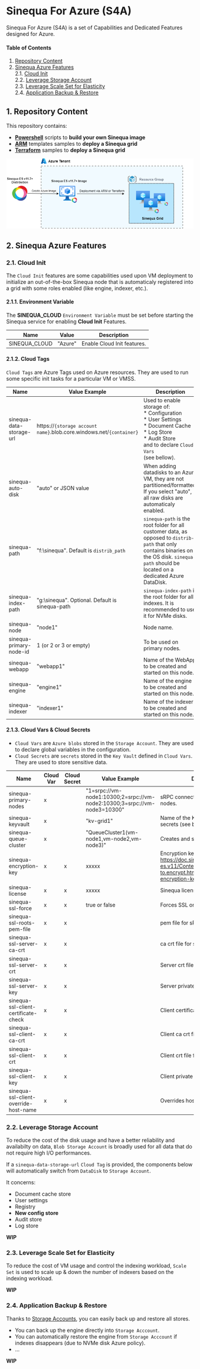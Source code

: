 # Sinequa For Azure (S4A)

Sinequa For Azure (S4A) is a set of Capabilities and Dedicated Features designed for Azure.

#### Table of Contents
1. [Repository Content](#content)<br>
2. [Sinequa Azure Features](#features)<br>
2.1. [Cloud Init](#cloudinit)<br>
2.2. [Leverage Storage Account](#storageaccount)<br>
2.3. [Leverage Scale Set for Elasticity](#scaleset)<br>
2.4. [Application Backup & Restore](#backup)<br>
  
## 1. Repository Content <a name="content">

This repository contains:
* **[Powershell](./S4A_Image)** scripts to **build your own Sinequa image**
* **[ARM](./ARM)** templates samples to **deploy a Sinequa grid**
* **[Terraform](./Terraform)** samples to **deploy a Sinequa grid**

![Sinequa For Azure](images/S4A.png)


## 2. Sinequa Azure Features <a name="features">

### 2.1. Cloud Init <a name="cloudinit">

The `Cloud Init` features are some capabilities used upon VM deployment to initialize an out-of-the-box Sinequa node that is automaticaly registered into a grid with some roles enabled (like engine, indexer, etc.).


#### 2.1.1. Environment Variable <a name="envvars">

The **SINEQUA_CLOUD** `Environment Variable` must be set before starting the Sinequa service for enabling **Cloud Init** Features.

| Name                     | Value                                | Description                          |
| ------------------------ | ------------------------------------ | ------------------------------------ |
|	SINEQUA_CLOUD            | "Azure"                              | Enable Cloud Init features.          |


#### 2.1.2. Cloud Tags <a name="cloudtags">

`Cloud Tags` are Azure Tags used on Azure resources. They are used to run some specific init tasks for a particular VM or VMSS. 

| Name                     | Value Example                        | Description                          |
| ------------------------ | ------------------------------------ | ------------------------------------ |
|	sinequa-data-storage-url | https://`{storage account name}`.blob.core.windows.net/`{container}` | Used to enable storage of:<br>* Configuration<br>* User Settings<br>* Document Cache<br>* Log Store<br>* Audit Store<br>and to declare `Cloud Vars` <br>(see bellow).|
| sinequa-auto-disk         | "auto" or JSON value                | When adding datadisks to an Azure VM, they are not partitioned/formatted. If you select "auto", all raw disks are automaticaly enabled. |
|	sinequa-path		          | "f:\sinequa".  Default is `distrib_path` | `sinequa-path` is the root folder for all customer data, as opposed to `distrib-path` that only contains binaries on the OS disk. `sinequa-path` should be located on a dedicated Azure DataDisk. |
|	sinequa-index-path	      | "g:\sinequa". Optional. Default is sinequa-path | `sinequa-index-path` is the root folder for all indexes. It is recommended to use it for NVMe disks. | 
|	sinequa-node              | "node1"                             | Node name. |
| sinequa-primary-node-id   | 1 (or 2 or 3 or empty)              | To be used on primary nodes. |
|	sinequa-webapp 		        | "webapp1"                           | Name of the WebApp to be created and started on this node.  |
|	sinequa-engine		        | "engine1"                           | Name of the engine to be created and started on this node.  |
|	sinequa-indexer		        | "indexer1"                          | Name of the indexer to be created and started on this node. |


#### 2.1.3. Cloud Vars & Cloud Secrets <a name="cloudvars">

* `Cloud Vars` are `Azure blobs` stored in the `Storage Account`. They are used to declare global variables in the configuration.
* `Cloud Secrets` are `secrets` stored in the `Key Vault` defined in `Cloud Vars`. They are used to store sensitive data.

| Name                                    | Cloud Var | Cloud Secret | Value Example                        | Description                          |
| --------------------------------------- | --------- | ------------ | ------------------------------------ | ------------------------------------ |
|	sinequa-primary-nodes                   | x         |              | "1=srpc://vm-node1:10300;2=srpc://vm-node2:10300;3=srpc://vm-node3=10300" | sRPC connection string of primary nodes. |
| sinequa-keyvault 	                      | x         |              | "kv-grid1"                           | Name of the Key Vault containing secrets (see bellow). |
| sinequa-queue-cluster 	                | x         |              | "QueueCluster1(vm-node1,vm-node2,vm-node3)" | Creates and starts a QueueCluster. |
| sinequa-encryption-key                  | x         | x            | xxxxx                                | Encryption key (see https://doc.sinequa.com/en.sinequa-es.v11/Content/en.sinequa-es.how-to.encrypt.html#generating-encryption-key) |
|	sinequa-license		                      | x         | x            | xxxxx                                | Sinequa license. |
|	sinequa-ssl-force                       | x         | x            | true or false                        | Forces SSL on sRPC. |
|	sinequa-ssl-roots-pem-file              | x         | x            |                                      | pem file for sRPC. |
|	sinequa-ssl-server-ca-crt               | x         | x            |                                      | ca crt file for sRPC. |
|	sinequa-ssl-server-crt                  | x         | x            |                                      | Server crt file for sRPC. |
|	sinequa-ssl-server-key                  | x         | x            |                                      | Server private key for sRPC. |
|	sinequa-ssl-client-certificate-check    | x         | x            |                                      | Client certificate check for sRPC. |
|	sinequa-ssl-client-ca-crt               | x         | x            |                                      | Client ca crt file for sRPC. |
|	sinequa-ssl-client-crt                  | x         | x            |                                      | Client crt file for sRPC. |
|	sinequa-ssl-client-key                  | x         | x            |                                      | Client private key for sRPC. |
|	sinequa-ssl-client-override-host-name   | x         | x            |                                      | Overrides host name for sRPC. |

### 2.2. Leverage Storage Account <a name="storageaccount">

To reduce the cost of the disk usage and have a better reliability and availabilty on data, `Blob Storage Account` is broadly used for all data that do not require high I/O performances.

If a `sinequa-data-storage-url` `Cloud Tag` is provided, the components below will automatically switch from `DataDisk` to `Storage Account`.

It concerns:
* Document cache store
* User settings
* Registry
* **New config store**
* Audit store
* Log store

**WIP**

### 2.3. Leverage Scale Set for Elasticity <a name="scaleset">

To reduce the cost of VM usage and control the indexing workload, `Scale Set` is used to scale up & down the number of indexers based on the indexing workload.

**WIP**

### 2.4. Application Backup & Restore <a name="backup">

Thanks to [Storage Accounts](#storageaccount), you can easily back up and restore all stores. 

* You can back up the engine directly into `Storage Acccount`.
* You can automatically restore the engine from `Storage Acccount` if indexes disappears (due to NVMe disk Azure policy).
* ...

**WIP**
